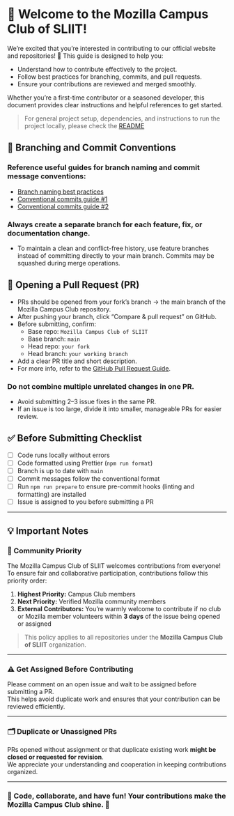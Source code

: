 # 🦊 Welcome to the Mozilla Campus Club of SLIIT!

We’re excited that you’re interested in contributing to our official website and repositories! 🚀
This guide is designed to help you:

- Understand how to contribute effectively to the project.
- Follow best practices for branching, commits, and pull requests.
- Ensure your contributions are reviewed and merged smoothly.

Whether you’re a first-time contributor or a seasoned developer, this document provides clear instructions and helpful references to get started.

> For general project setup, dependencies, and instructions to run the project locally, please check the [README](https://github.com/Mozilla-Campus-Club-of-SLIIT/official-web/blob/main/README.md)

## 🌿 Branching and Commit Conventions

### Reference useful guides for branch naming and commit message conventions:

- [Branch naming best practices](https://gist.github.com/jefffederman/1d492f98b8e3913a75ca)
- [Conventional commits guide #1](https://gist.github.com/joshbuchea/6f47e86d2510bce28f8e7f42ae84c716)
- [Conventional commits guide #2](https://gist.github.com/qoomon/5dfcdf8eec66a051ecd85625518cfd13)

### Always create a separate branch for each feature, fix, or documentation change.

- To maintain a clean and conflict-free history, use feature branches instead of committing directly to your main branch. Commits may be squashed during merge operations.

## 🔀 Opening a Pull Request (**PR**)

- PRs should be opened from your fork’s branch → the main branch of the Mozilla Campus Club repository.
- After pushing your branch, click “Compare & pull request” on GitHub.
- Before submitting, confirm:
   - Base repo: `Mozilla Campus Club of SLIIT`
   - Base branch: `main`
   - Head repo: `your fork`
   - Head branch: `your working branch`
- Add a clear PR title and short description.
- For more info, refer to the [GitHub Pull Request Guide](https://docs.github.com/en/pull-requests/collaborating-with-pull-requests).


### Do not combine multiple unrelated changes in one PR.
- Avoid submitting 2–3 issue fixes in the same PR.
- If an issue is too large, divide it into smaller, manageable PRs for easier review.

## ✅ Before Submitting Checklist

- [ ] Code runs locally without errors  
- [ ] Code formatted using Prettier (`npm run format`)  
- [ ] Branch is up to date with `main`  
- [ ] Commit messages follow the conventional format  
- [ ] Run `npm run prepare` to ensure pre-commit hooks (linting and formatting) are installed
- [ ] Issue is assigned to you before submitting a PR  

---

## 💡 Important Notes

### 👥 Community Priority
The Mozilla Campus Club of SLIIT welcomes contributions from everyone!  
To ensure fair and collaborative participation, contributions follow this priority order:

1. **Highest Priority:** Campus Club members  
2. **Next Priority:** Verified Mozilla community members  
3. **External Contributors:** You’re warmly welcome to contribute if no club or Mozilla member volunteers within **3 days** of the issue being opened or assigned  

> This policy applies to all repositories under the **Mozilla Campus Club of SLIIT** organization.

---

### ⚠️ Get Assigned Before Contributing
Please comment on an open issue and wait to be assigned before submitting a PR.  
This helps avoid duplicate work and ensures that your contribution can be reviewed efficiently.

---

### 🗂️ Duplicate or Unassigned PRs
PRs opened without assignment or that duplicate existing work **might be closed or requested for revision**.  
We appreciate your understanding and cooperation in keeping contributions organized.

---

### 🌟 Code, collaborate, and have fun! Your contributions make the Mozilla Campus Club shine. 🦊
